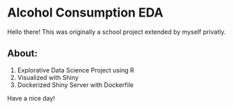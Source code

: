 # Alcohol Consumption EDA

Hello there! This was originally a school project extended by myself privatly.

About:
-------------------------------------------
1. Explorative Data Science Project using R 
2. Visualized with Shiny
3. Dockerized Shiny Server with Dockerfile

Have a nice day!
